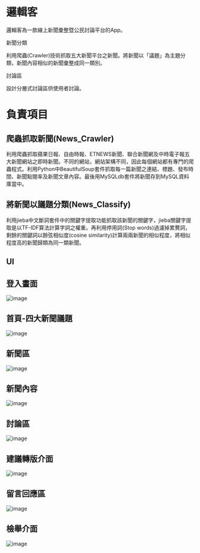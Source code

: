 邏輯客
==
邏輯客為一款線上新聞彙整暨公民討論平台的App。

新聞分類

利用爬蟲(Crawler)技術抓取五大新聞平台之新聞。將新聞以「議題」為主題分類，新聞內容相似的新聞彙整成同一類別。

討論區

設計分層式討論區供使用者討論。

負責項目
==
爬蟲抓取新聞(News_Crawler)
---
利用爬蟲抓取蘋果日報、自由時報、ETNEWS新聞、聯合新聞網及中時電子報五大新聞網站之即時新聞。不同的網站，網站架構不同，因此每個網站都有專門的爬蟲程式。利用Python中BeautifulSoup套件抓取每一篇新聞之連結、標題、發布時間、新聞點閱率及新聞文章內容。最後用MySQLdb套件將新聞存到MySQL資料庫當中。

將新聞以議題分類(News_Classify)
---
利用jieba中文斷詞套件中的關鍵字提取功能抓取該新聞的關鍵字，jieba關鍵字提取是以TF-IDF算法計算字詞之權重。再利用停用詞(Stop words)過濾掉累贅詞，剩餘的關鍵詞以餘弦相似度(cosine similarity)計算兩兩新聞的相似程度，將相似程度高的新聞歸類為同一類新聞。

UI
---
登入畫面
---
![image](https://github.com/tingnli6603/Logic/blob/master/Layout/2017-09-09%20(1).png)

首頁-四大新聞議題
---
![image](https://github.com/tingnli6603/Logic/blob/master/Layout/2017-09-09%20(2).png)

新聞區
---
![image](https://github.com/tingnli6603/Logic/blob/master/Layout/2017-09-09%20(3).png)

新聞內容
---
![image](https://github.com/tingnli6603/Logic/blob/master/Layout/2017-09-09%20(4).png)

討論區
---
![image](https://github.com/tingnli6603/Logic/blob/master/Layout/2017-09-09%20(5).png)

建議轉版介面
---
![image](https://github.com/tingnli6603/Logic/blob/master/Layout/2017-09-09%20(6).png)

留言回應區
---
![image](https://github.com/tingnli6603/Logic/blob/master/Layout/2017-09-09%20(7).png)

檢舉介面
---
![image](https://github.com/tingnli6603/Logic/blob/master/Layout/2017-09-09%20(8).png)
